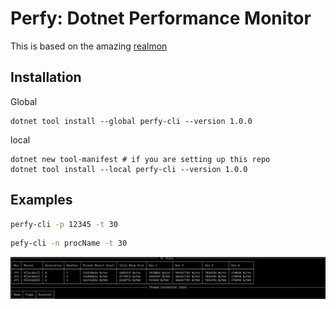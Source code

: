 # Perfy: Dotnet Performance Monitor

This is based on the amazing [realmon](https://github.com/Maoni0/realmon)

## Installation

Global

```
dotnet tool install --global perfy-cli --version 1.0.0
```

local

```
dotnet new tool-manifest # if you are setting up this repo
dotnet tool install --local perfy-cli --version 1.0.0
```

## Examples

```sh
perfy-cli -p 12345 -t 30
```

```sh
pefy-cli -n procName -t 30
```

![Sample Output](screenshot.png)
